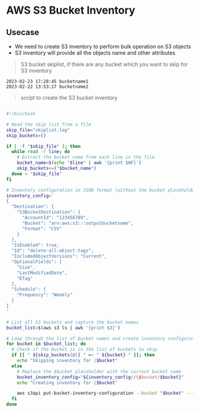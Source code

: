 # AWS S3 Bucket Inventory

## Usecase

- We need to create S3 inventory to perform bulk operation on S3 objects
- S3 inventory will provide all the objects name and other attributes

> S3 bucket skiplist, if there are any bucket which you want to skip for S3 inventory

```log
2023-02-23 17:28:45 bucketname1
2023-02-22 13:53:17 bucketname2
```

> script to create the S3 bucket inventory

```bash

#!/bin/bash

# Read the skip list from a file
skip_file="skiplist.log"
skip_buckets=()

if [ -f "$skip_file" ]; then
  while read -r line; do
    # Extract the bucket name from each line in the file
    bucket_name=$(echo "$line" | awk '{print $NF}')
    skip_buckets+=("$bucket_name")
  done < "$skip_file"
fi

# Inventory configuration in JSON format (without the bucket placeholder)
inventory_config='
{
  "Destination": {
    "S3BucketDestination": {
      "AccountId": "123456789",
      "Bucket": "arn:aws:s3:::outputbucketname",
      "Format": "CSV"
    }
  },
  "IsEnabled": true,
  "Id": "delete-all-object-tags",
  "IncludedObjectVersions": "Current",
  "OptionalFields": [
    "Size",
    "LastModifiedDate",
    "ETag"
  ],
  "Schedule": {
    "Frequency": "Weekly"
  }
}
'

# List all S3 buckets and capture the bucket names
bucket_list=$(aws s3 ls | awk '{print $3}')

# Loop through the list of bucket names and create inventory configurations
for bucket in $bucket_list; do
  # Check if the bucket is in the list of buckets to skip
  if [[ " ${skip_buckets[@]} " =~ " ${bucket} " ]]; then
    echo "Skipping inventory for |$bucket"
  else
    # Replace the $bucket placeholder with the current bucket name
    bucket_inventory_config="${inventory_config//\$bucket/$bucket}"
    echo "Creating inventory for |$bucket"

    aws s3api put-bucket-inventory-configuration --bucket "$bucket" --id delete-all-object-tags --inventory-configuration "$bucket_inventory_config"
  fi
done


```
